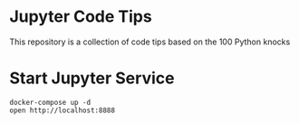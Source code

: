 # Jupyter Code Tips
This repository is a collection of code tips based on the 100 Python knocks

# Start Jupyter Service
`docker-compose up -d`  
`open http://localhost:8888`
